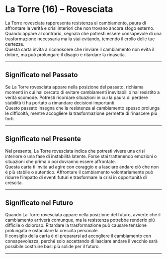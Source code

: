 # La Torre (16) – Rovesciata

La Torre rovesciata rappresenta resistenza al cambiamento, paura di affrontare la verità e crisi interiori che non trovano ancora sfogo esterno. Quando appare al contrario, segnala che potresti essere consapevole di una trasformazione necessaria ma la stai evitando, temendo il crollo delle tue certezze.  
Questa carta invita a riconoscere che rinviare il cambiamento non evita il dolore, ma può prolungare il disagio e ritardare la rinascita.

---

## Significato nel Passato  
Se La Torre rovesciata appare nella posizione del passato, richiama momenti in cui hai cercato di evitare cambiamenti inevitabili o hai resistito a verità scomode. Potresti ricordare situazioni in cui la paura di perdere stabilità ti ha portato a rimandare decisioni importanti.  
Questo passato insegna che la resistenza al cambiamento spesso prolunga le difficoltà, mentre accogliere la trasformazione permette di rinascere più forti.

---

## Significato nel Presente  
Nel presente, La Torre rovesciata indica che potresti vivere una crisi interiore o una fase di instabilità latente. Forse stai trattenendo emozioni o situazioni che prima o poi dovranno essere affrontate.  
Questa carta ti invita ad agire con coraggio e a lasciare andare ciò che non è più stabile o autentico. Affrontare il cambiamento volontariamente può ridurre l’impatto di eventi futuri e trasformare la crisi in opportunità di crescita.

---

## Significato nel Futuro  
Quando La Torre rovesciata appare nella posizione del futuro, avverte che il cambiamento arriverà comunque, ma la resistenza potrebbe renderlo più difficile o doloroso. Ritardare la trasformazione può causare tensione prolungata e ostacolare la crescita personale.  
Il consiglio della carta è di prepararsi ad accogliere il cambiamento con consapevolezza, perché solo accettando di lasciare andare il vecchio sarà possibile costruire basi più solide per il futuro.

---
